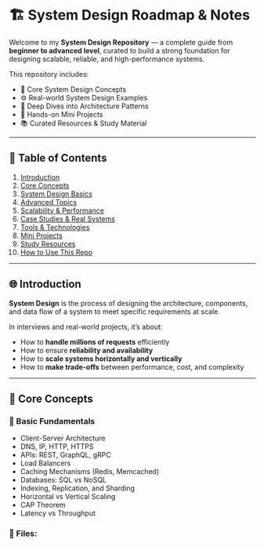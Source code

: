 # 🏗️ System Design Roadmap & Notes

Welcome to my **System Design Repository** — a complete guide from **beginner to advanced level**, curated to build a strong foundation for designing scalable, reliable, and high-performance systems.

This repository includes:
- 🧩 Core System Design Concepts  
- ⚙️ Real-world System Design Examples  
- 🧠 Deep Dives into Architecture Patterns  
- 🚀 Hands-on Mini Projects  
- 📚 Curated Resources & Study Material  

---

## 📘 Table of Contents

1. [Introduction](#-introduction)
2. [Core Concepts](#-core-concepts)
3. [System Design Basics](#-system-design-basics)
4. [Advanced Topics](#-advanced-topics)
5. [Scalability & Performance](#-scalability--performance)
6. [Case Studies & Real Systems](#-case-studies--real-systems)
7. [Tools & Technologies](#-tools--technologies)
8. [Mini Projects](#-mini-projects)
9. [Study Resources](#-study-resources)
10. [How to Use This Repo](#-how-to-use-this-repo)

---

## 🌐 Introduction

**System Design** is the process of designing the architecture, components, and data flow of a system to meet specific requirements at scale.

In interviews and real-world projects, it’s about:
- How to **handle millions of requests** efficiently  
- How to ensure **reliability and availability**  
- How to **scale systems horizontally and vertically**  
- How to **make trade-offs** between performance, cost, and complexity  

---

## 🧩 Core Concepts

### 🔹 Basic Fundamentals
- Client-Server Architecture  
- DNS, IP, HTTP, HTTPS  
- APIs: REST, GraphQL, gRPC  
- Load Balancers  
- Caching Mechanisms (Redis, Memcached)  
- Databases: SQL vs NoSQL  
- Indexing, Replication, and Sharding  
- Horizontal vs Vertical Scaling  
- CAP Theorem  
- Latency vs Throughput  

### 📘 Files:
